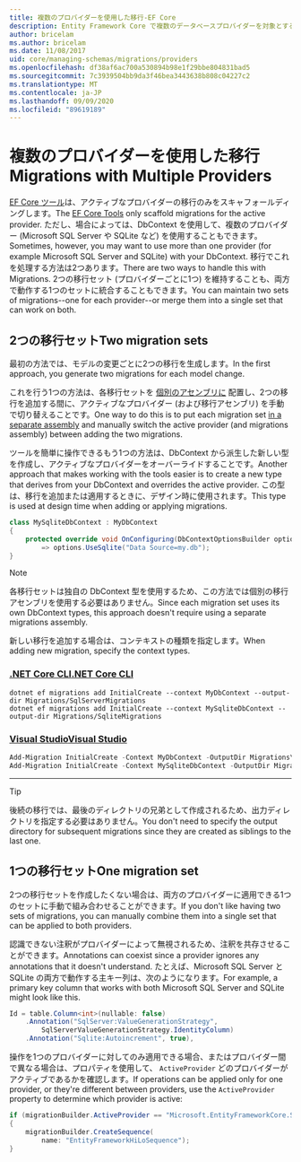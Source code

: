 ```yaml
---
title: 複数のプロバイダーを使用した移行-EF Core
description: Entity Framework Core で複数のデータベースプロバイダーを対象とする場合に、移行を使用してデータベーススキーマを管理する
author: bricelam
ms.author: bricelam
ms.date: 11/08/2017
uid: core/managing-schemas/migrations/providers
ms.openlocfilehash: df38af6ac700a530894b98e1f29bbe804831bad5
ms.sourcegitcommit: 7c3939504bb9da3f46bea3443638b808c04227c2
ms.translationtype: MT
ms.contentlocale: ja-JP
ms.lasthandoff: 09/09/2020
ms.locfileid: "89619189"
---
```

# <a name="migrations-with-multiple-providers"></a><span data-ttu-id="05e99-103">複数のプロバイダーを使用した移行</span><span class="sxs-lookup"><span data-stu-id="05e99-103">Migrations with Multiple Providers</span></span>

<span data-ttu-id="05e99-104">[EF Core ツール][1]は、アクティブなプロバイダーの移行のみをスキャフォールディングします。</span><span class="sxs-lookup"><span data-stu-id="05e99-104">The [EF Core Tools][1] only scaffold migrations for the active provider.</span></span> <span data-ttu-id="05e99-105">ただし、場合によっては、DbContext を使用して、複数のプロバイダー (Microsoft SQL Server や SQLite など) を使用することもできます。</span><span class="sxs-lookup"><span data-stu-id="05e99-105">Sometimes, however, you may want to use more than one provider (for example Microsoft SQL Server and SQLite) with your DbContext.</span></span> <span data-ttu-id="05e99-106">移行でこれを処理する方法は2つあります。</span><span class="sxs-lookup"><span data-stu-id="05e99-106">There are two ways to handle this with Migrations.</span></span> <span data-ttu-id="05e99-107">2つの移行セット (プロバイダーごとに1つ) を維持することも、両方で動作する1つのセットに統合することもできます。</span><span class="sxs-lookup"><span data-stu-id="05e99-107">You can maintain two sets of migrations--one for each provider--or merge them into a single set that can work on both.</span></span>

## <a name="two-migration-sets"></a><span data-ttu-id="05e99-108">2つの移行セット</span><span class="sxs-lookup"><span data-stu-id="05e99-108">Two migration sets</span></span>

<span data-ttu-id="05e99-109">最初の方法では、モデルの変更ごとに2つの移行を生成します。</span><span class="sxs-lookup"><span data-stu-id="05e99-109">In the first approach, you generate two migrations for each model change.</span></span>

<span data-ttu-id="05e99-110">これを行う1つの方法は、各移行セットを [個別のアセンブリに][2] 配置し、2つの移行を追加する間に、アクティブなプロバイダー (および移行アセンブリ) を手動で切り替えることです。</span><span class="sxs-lookup"><span data-stu-id="05e99-110">One way to do this is to put each migration set [in a separate assembly][2] and manually switch the active provider (and migrations assembly) between adding the two migrations.</span></span>

<span data-ttu-id="05e99-111">ツールを簡単に操作できるもう1つの方法は、DbContext から派生した新しい型を作成し、アクティブなプロバイダーをオーバーライドすることです。</span><span class="sxs-lookup"><span data-stu-id="05e99-111">Another approach that makes working with the tools easier is to create a new type that derives from your DbContext and overrides the active provider.</span></span> <span data-ttu-id="05e99-112">この型は、移行を追加または適用するときに、デザイン時に使用されます。</span><span class="sxs-lookup"><span data-stu-id="05e99-112">This type is used at design time when adding or applying migrations.</span></span>

``` csharp
class MySqliteDbContext : MyDbContext
{
    protected override void OnConfiguring(DbContextOptionsBuilder options)
        => options.UseSqlite("Data Source=my.db");
}
```

> [!NOTE]
> <span data-ttu-id="05e99-113">各移行セットは独自の DbContext 型を使用するため、この方法では個別の移行アセンブリを使用する必要はありません。</span><span class="sxs-lookup"><span data-stu-id="05e99-113">Since each migration set uses its own DbContext types, this approach doesn't require using a separate migrations assembly.</span></span>

<span data-ttu-id="05e99-114">新しい移行を追加する場合は、コンテキストの種類を指定します。</span><span class="sxs-lookup"><span data-stu-id="05e99-114">When adding new migration, specify the context types.</span></span>

### <a name="net-core-cli"></a>[<span data-ttu-id="05e99-115">.NET Core CLI</span><span class="sxs-lookup"><span data-stu-id="05e99-115">.NET Core CLI</span></span>](#tab/dotnet-core-cli)

```dotnetcli
dotnet ef migrations add InitialCreate --context MyDbContext --output-dir Migrations/SqlServerMigrations
dotnet ef migrations add InitialCreate --context MySqliteDbContext --output-dir Migrations/SqliteMigrations
```

### <a name="visual-studio"></a>[<span data-ttu-id="05e99-116">Visual Studio</span><span class="sxs-lookup"><span data-stu-id="05e99-116">Visual Studio</span></span>](#tab/vs)

``` powershell
Add-Migration InitialCreate -Context MyDbContext -OutputDir Migrations\SqlServerMigrations
Add-Migration InitialCreate -Context MySqliteDbContext -OutputDir Migrations\SqliteMigrations
```

***

> [!TIP]
> <span data-ttu-id="05e99-117">後続の移行では、最後のディレクトリの兄弟として作成されるため、出力ディレクトリを指定する必要はありません。</span><span class="sxs-lookup"><span data-stu-id="05e99-117">You don't need to specify the output directory for subsequent migrations since they are created as siblings to the last one.</span></span>

## <a name="one-migration-set"></a><span data-ttu-id="05e99-118">1つの移行セット</span><span class="sxs-lookup"><span data-stu-id="05e99-118">One migration set</span></span>

<span data-ttu-id="05e99-119">2つの移行セットを作成したくない場合は、両方のプロバイダーに適用できる1つのセットに手動で組み合わせることができます。</span><span class="sxs-lookup"><span data-stu-id="05e99-119">If you don't like having two sets of migrations, you can manually combine them into a single set that can be applied to both providers.</span></span>

<span data-ttu-id="05e99-120">認識できない注釈がプロバイダーによって無視されるため、注釈を共存させることができます。</span><span class="sxs-lookup"><span data-stu-id="05e99-120">Annotations can coexist since a provider ignores any annotations that it doesn't understand.</span></span> <span data-ttu-id="05e99-121">たとえば、Microsoft SQL Server と SQLite の両方で動作する主キー列は、次のようになります。</span><span class="sxs-lookup"><span data-stu-id="05e99-121">For example, a primary key column that works with both Microsoft SQL Server and SQLite might look like this.</span></span>

``` csharp
Id = table.Column<int>(nullable: false)
    .Annotation("SqlServer:ValueGenerationStrategy",
        SqlServerValueGenerationStrategy.IdentityColumn)
    .Annotation("Sqlite:Autoincrement", true),
```

<span data-ttu-id="05e99-122">操作を1つのプロバイダーに対してのみ適用できる場合、またはプロバイダー間で異なる場合は、プロパティを使用して、 `ActiveProvider` どのプロバイダーがアクティブであるかを確認します。</span><span class="sxs-lookup"><span data-stu-id="05e99-122">If operations can be applied only for one provider, or they're different between providers, use the `ActiveProvider` property to determine which provider is active:</span></span>

``` csharp
if (migrationBuilder.ActiveProvider == "Microsoft.EntityFrameworkCore.SqlServer")
{
    migrationBuilder.CreateSequence(
        name: "EntityFrameworkHiLoSequence");
}
```

  [1]: xref:core/miscellaneous/cli/index
  [2]: xref:core/managing-schemas/migrations/projects
